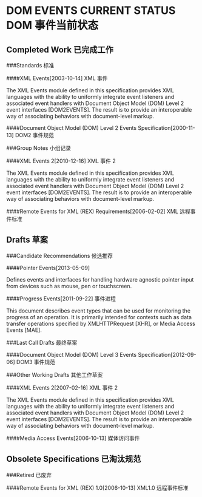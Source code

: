 DOM EVENTS CURRENT STATUS DOM 事件当前状态
======================

Completed Work 已完成工作
--------------

###Standards 标准

####XML Events[2003-10-14] XML 事件

The XML Events module defined in this specification provides XML languages with the ability to uniformly integrate event listeners and associated event handlers with Document Object Model (DOM) Level 2 event interfaces [DOM2EVENTS]. The result is to provide an interoperable way of associating behaviors with document-level markup.

####Document Object Model (DOM) Level 2 Events Specification[2000-11-13] DOM2 事件规范

###Group Notes 小组记录

####XML Events 2[2010-12-16] XML 事件 2

The XML Events module defined in this specification provides XML languages with the ability to uniformly integrate event listeners and associated event handlers with Document Object Model (DOM) Level 2 event interfaces [DOM2EVENTS]. The result is to provide an interoperable way of associating behaviors with document-level markup.

####Remote Events for XML (REX) Requirements[2006-02-02] XML 远程事件标准

Drafts 草案
------

###Candidate Recommendations 候选推荐

####Pointer Events[2013-05-09]

Defines events and interfaces for handling hardware agnostic pointer input from devices such as mouse, pen or touchscreen.

####Progress Events[2011-09-22] 事件进程

This document describes event types that can be used for monitoring the progress of an operation. It is primarily intended for contexts such as data transfer operations specified by XMLHTTPRequest [XHR], or Media Access Events [MAE].

###Last Call Drafts 最终草案

####Document Object Model (DOM) Level 3 Events Specification[2012-09-06] DOM3 事件规范

###Other Working Drafts 其他工作草案

####XML Events 2[2007-02-16] XML 事件 2

The XML Events module defined in this specification provides XML languages with the ability to uniformly integrate event listeners and associated event handlers with Document Object Model (DOM) Level 2 event interfaces [DOM2EVENTS]. The result is to provide an interoperable way of associating behaviors with document-level markup.

####Media Access Events[2006-10-13] 媒体访问事件

Obsolete Specifications 已淘汰规范
-----------------------

###Retired 已废弃

####Remote Events for XML (REX) 1.0[2006-10-13] XML1.0 远程事件标准